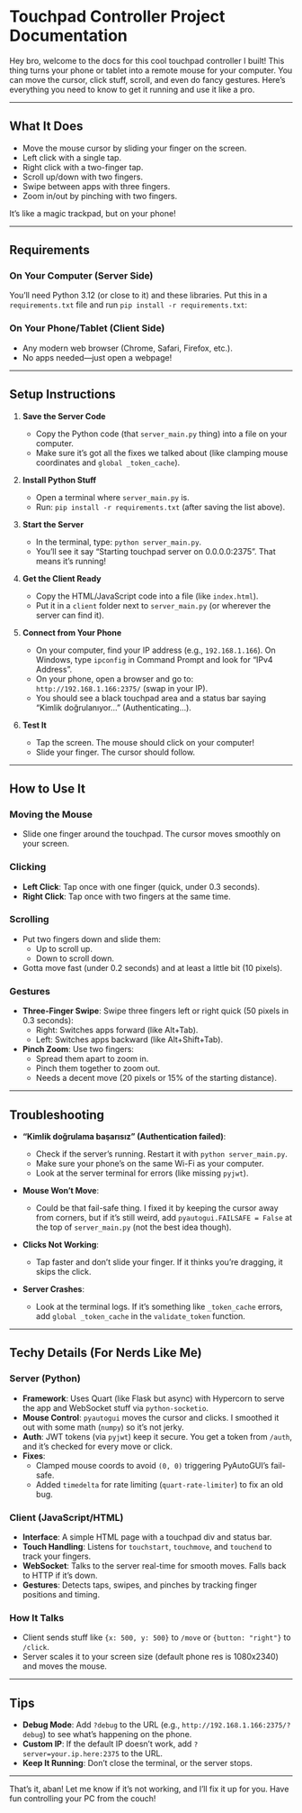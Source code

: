 Touchpad Controller Project Documentation
========================================

Hey bro, welcome to the docs for this cool touchpad controller I built! This thing turns your phone or tablet into a remote mouse for your computer. You can move the cursor, click stuff, scroll, and even do fancy gestures. Here’s everything you need to know to get it running and use it like a pro.

---

What It Does
------------
- Move the mouse cursor by sliding your finger on the screen.
- Left click with a single tap.
- Right click with a two-finger tap.
- Scroll up/down with two fingers.
- Swipe between apps with three fingers.
- Zoom in/out by pinching with two fingers.

It’s like a magic trackpad, but on your phone!

---

Requirements
------------
### On Your Computer (Server Side)
You’ll need Python 3.12 (or close to it) and these libraries. Put this in a `requirements.txt` file and run `pip install -r requirements.txt`:


### On Your Phone/Tablet (Client Side)
- Any modern web browser (Chrome, Safari, Firefox, etc.).
- No apps needed—just open a webpage!

---

Setup Instructions
------------------
1. **Save the Server Code**
   - Copy the Python code (that `server_main.py` thing) into a file on your computer.
   - Make sure it’s got all the fixes we talked about (like clamping mouse coordinates and `global _token_cache`).

2. **Install Python Stuff**
   - Open a terminal where `server_main.py` is.
   - Run: `pip install -r requirements.txt` (after saving the list above).

3. **Start the Server**
   - In the terminal, type: `python server_main.py`.
   - You’ll see it say “Starting touchpad server on 0.0.0.0:2375”. That means it’s running!

4. **Get the Client Ready**
   - Copy the HTML/JavaScript code into a file (like `index.html`).
   - Put it in a `client` folder next to `server_main.py` (or wherever the server can find it).

5. **Connect from Your Phone**
   - On your computer, find your IP address (e.g., `192.168.1.166`). On Windows, type `ipconfig` in Command Prompt and look for “IPv4 Address”.
   - On your phone, open a browser and go to: `http://192.168.1.166:2375/` (swap in your IP).
   - You should see a black touchpad area and a status bar saying “Kimlik doğrulanıyor...” (Authenticating...).

6. **Test It**
   - Tap the screen. The mouse should click on your computer!
   - Slide your finger. The cursor should follow.

---

How to Use It
-------------
### Moving the Mouse
- Slide one finger around the touchpad. The cursor moves smoothly on your screen.

### Clicking
- **Left Click**: Tap once with one finger (quick, under 0.3 seconds).
- **Right Click**: Tap once with two fingers at the same time.

### Scrolling
- Put two fingers down and slide them:
  - Up to scroll up.
  - Down to scroll down.
- Gotta move fast (under 0.2 seconds) and at least a little bit (10 pixels).

### Gestures
- **Three-Finger Swipe**: Swipe three fingers left or right quick (50 pixels in 0.3 seconds):
  - Right: Switches apps forward (like Alt+Tab).
  - Left: Switches apps backward (like Alt+Shift+Tab).
- **Pinch Zoom**: Use two fingers:
  - Spread them apart to zoom in.
  - Pinch them together to zoom out.
  - Needs a decent move (20 pixels or 15% of the starting distance).

---

Troubleshooting
---------------
- **“Kimlik doğrulama başarısız” (Authentication failed)**:
  - Check if the server’s running. Restart it with `python server_main.py`.
  - Make sure your phone’s on the same Wi-Fi as your computer.
  - Look at the server terminal for errors (like missing `pyjwt`).

- **Mouse Won’t Move**:
  - Could be that fail-safe thing. I fixed it by keeping the cursor away from corners, but if it’s still weird, add `pyautogui.FAILSAFE = False` at the top of `server_main.py` (not the best idea though).

- **Clicks Not Working**:
  - Tap faster and don’t slide your finger. If it thinks you’re dragging, it skips the click.

- **Server Crashes**:
  - Look at the terminal logs. If it’s something like `_token_cache` errors, add `global _token_cache` in the `validate_token` function.

---

Techy Details (For Nerds Like Me)
---------------------------------
### Server (Python)
- **Framework**: Uses Quart (like Flask but async) with Hypercorn to serve the app and WebSocket stuff via `python-socketio`.
- **Mouse Control**: `pyautogui` moves the cursor and clicks. I smoothed it out with some math (`numpy`) so it’s not jerky.
- **Auth**: JWT tokens (via `pyjwt`) keep it secure. You get a token from `/auth`, and it’s checked for every move or click.
- **Fixes**:
  - Clamped mouse coords to avoid `(0, 0)` triggering PyAutoGUI’s fail-safe.
  - Added `timedelta` for rate limiting (`quart-rate-limiter`) to fix an old bug.

### Client (JavaScript/HTML)
- **Interface**: A simple HTML page with a touchpad div and status bar.
- **Touch Handling**: Listens for `touchstart`, `touchmove`, and `touchend` to track your fingers.
- **WebSocket**: Talks to the server real-time for smooth moves. Falls back to HTTP if it’s down.
- **Gestures**: Detects taps, swipes, and pinches by tracking finger positions and timing.

### How It Talks
- Client sends stuff like `{x: 500, y: 500}` to `/move` or `{button: "right"}` to `/click`.
- Server scales it to your screen size (default phone res is 1080x2340) and moves the mouse.

---

Tips
----
- **Debug Mode**: Add `?debug` to the URL (e.g., `http://192.168.1.166:2375/?debug`) to see what’s happening on the phone.
- **Custom IP**: If the default IP doesn’t work, add `?server=your.ip.here:2375` to the URL.
- **Keep It Running**: Don’t close the terminal, or the server stops.

---

That’s it, aban! Let me know if it’s not working, and I’ll fix it up for you. Have fun controlling your PC from the couch!